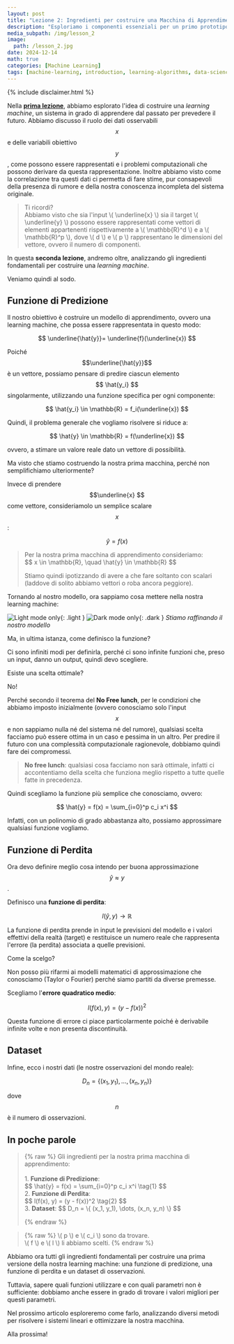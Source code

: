 ```yaml
---
layout: post
title: "Lezione 2: Ingredienti per costruire una Macchina di Apprendimento"
description: "Esploriamo i componenti essenziali per un primo prototipo di macchina di apprendimento"
media_subpath: /img/lesson_2
image:
  path: /lesson_2.jpg
date: 2024-12-14
math: true
categories: [Machine Learning]
tags: [machine-learning, introduction, learning-algorithms, data-science, ai-basics, model-training, ml-theory]     # TAG names should always be lowercase
---
```

{% include disclaimer.html %}

Nella **[prima lezione](../lezione_1)**, abbiamo esplorato l'idea di costruire una *learning machine*, un sistema in grado di apprendere dal passato per prevedere il futuro. Abbiamo discusso il ruolo dei dati osservabili $$ x $$ e delle variabili obiettivo $$ y $$, come possono essere rappresentati e i problemi computazionali che possono derivare da questa rappresentazione. Inoltre abbiamo visto come la correlazione tra questi dati ci permetta di fare stime, pur consapevoli della presenza di rumore e della nostra conoscenza incompleta del sistema originale.

<blockquote class="prompt-tip">
Ti ricordi? <br>Abbiamo visto che sia l'input \( \underline{x} \) sia il target \( \underline{y} \) possono essere rappresentati come vettori di elementi appartenenti rispettivamente a \( \mathbb{R}^d \) e a \( \mathbb{R}^p \), dove \( d \) e \( p \)  rappresentano le dimensioni del vettore, ovvero il numero di componenti. </blockquote>

In questa **seconda lezione**, andremo oltre, analizzando gli ingredienti fondamentali per costruire una *learning machine*.

Veniamo quindi al sodo.


<h2 id="predictor"><span class="me-2">Funzione di Predizione</span><a href="#predictor" class="anchor text-muted"></a></h2>

Il nostro obiettivo è costruire un modello di apprendimento, ovvero una learning machine, che possa essere rappresentata in questo modo:

$$
 \underline{\hat{y}}= \underline{f}(\underline{x})
$$

Poiché $$\underline{\hat{y}}$$ è un vettore, possiamo pensare di predire ciascun elemento $$ \hat{y_i} $$ singolarmente, utilizzando una funzione specifica per ogni componente:

$$
 \hat{y_i} \in \mathbb{R} = f_i(\underline{x})
$$

Quindi, il problema generale che vogliamo risolvere si riduce a:

$$
 \hat{y} \in \mathbb{R} = f(\underline{x})
$$

ovvero, a stimare un valore reale dato un vettore di possibilità.

Ma visto che stiamo costruendo la nostra prima macchina, perché non semplifichiamo ulteriormente?

Invece di prendere $$\underline{x} $$ come vettore, consideriamolo un semplice scalare $$x$$:

$$
 \hat{y} = f({x})
$$

<blockquote class="prompt-info"> Per la nostra prima macchina di apprendimento consideriamo: <br>
$$ x \in \mathbb{R}, \quad \hat{y} \in \mathbb{R} $$


Stiamo quindi ipotizzando di avere a che fare soltanto con scalari (laddove  di solito abbiamo vettori o roba ancora peggiore). </blockquote>

Tornando al nostro modello, ora sappiamo cosa mettere nella nostra learning machine:

![Light mode only](/learningmachine.png){: .light }
![Dark mode only](/learningmachinedark.png){: .dark }
_Stiamo raffinando il nostro modello_

Ma, in ultima istanza, come definisco la funzione?

Ci sono infiniti modi per definirla, perché ci sono infinite funzioni che, preso un input, danno un output, quindi devo scegliere.

Esiste una scelta ottimale?

No!

Perché secondo il teorema del **No Free lunch**, per le condizioni che abbiamo imposto inizialmente (ovvero conosciamo solo l'input $$ x $$ e non sappiamo nulla né del sistema né del rumore), qualsiasi scelta facciamo può essere ottima in un caso e pessima in un altro. Per predire il futuro con una complessità computazionale ragionevole, dobbiamo quindi fare dei compromessi.

<blockquote class="prompt-danger">
<strong>No free lunch</strong>: qualsiasi cosa facciamo non sarà ottimale, infatti ci accontentiamo della scelta che funziona meglio rispetto a tutte quelle fatte in precedenza.
</blockquote>

Quindi scegliamo la funzione più semplice che conosciamo, ovvero:

$$
\hat{y} = f(x) = \sum_{i=0}^p c_i x^i 
$$


Infatti, con un polinomio di grado abbastanza alto, possiamo approssimare qualsiasi funzione vogliamo.


<h2 id="loss-function"><span class="me-2">Funzione di Perdita</span><a href="#loss-function" class="anchor text-muted"></a></h2>

 Ora devo definire meglio cosa intendo per buona approssimazione $$ \hat{y} \approx y $$.
 
 Definisco una **funzione di perdita**:
 
 $$ l(\hat{y}, y) \rightarrow \mathbb{R} $$

La funzione di perdita prende in input le previsioni del modello e i valori effettivi della realtà (target) e restituisce un numero reale che rappresenta l'errore (la perdita) associata a quelle previsioni.

Come la scelgo?

Non posso più rifarmi ai modelli matematici di approssimazione che conosciamo (Taylor o Fourier) perché siamo partiti da diverse premesse.

Scegliamo l'**errore quadratico medio**:

$$ l(f(x), y) = (y - f(x))^2 $$

Questa funzione di errore ci piace particolarmente poiché è derivabile infinite volte e non presenta discontinuità.

<h2 id="dataset"><span class="me-2">Dataset</span><a href="#dataset" class="anchor text-muted"></a></h2>


Infine, ecco i nostri dati (le nostre osservazioni del mondo reale):

$$ D_n = \{ (x_1, y_1), \ldots, (x_n, y_n) \} $$

dove $$ n $$ è il numero di osservazioni.

<h2 id="nutshell"><span class="me-2">In poche parole</span><a href="#nutshell" class="anchor text-muted"></a></h2>

<blockquote class="prompt-tip">
{% raw %}
Gli ingredienti per la nostra prima macchina di apprendimento:<br><br>
1. <strong>Funzione di Predizione</strong>: <div id="eq-polynomial"> 
$$
\hat{y} = f(x) = \sum_{i=0}^p c_i x^i \tag{1}
$$
</div>
2. <strong>Funzione di Perdita</strong>: <div id="eq-loss">
$$
l(f(x), y) = (y - f(x))^2 \tag{2}
$$
</div>
3. <strong>Dataset</strong>: $$ D_n = \{ (x_1, y_1), \dots, (x_n, y_n) \} $$

{% endraw %}
</blockquote>

<blockquote class="prompt-warning">
{% raw %}
\( p \) e \( c_i \) sono da trovare.<br> \( f \) e \( l \) li abbiamo scelti.
{% endraw %}
</blockquote>

Abbiamo ora tutti gli ingredienti fondamentali per costruire una prima versione della nostra learning machine: una funzione di predizione, una funzione di perdita e un dataset di osservazioni.

Tuttavia, sapere quali funzioni utilizzare e con quali parametri non è sufficiente: dobbiamo anche essere in grado di trovare i valori migliori per questi parametri.

Nel prossimo articolo esploreremo come farlo, analizzando diversi metodi per risolvere i sistemi lineari e ottimizzare la nostra macchina.

Alla prossima!

